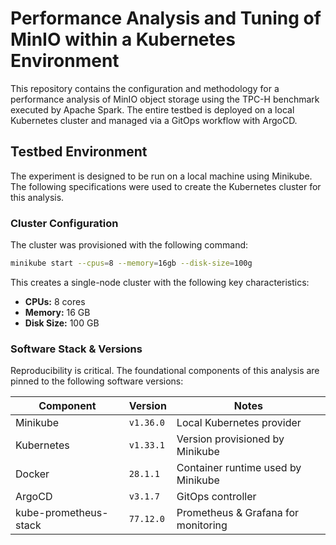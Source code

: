 # Performance Analysis and Tuning of MinIO within a Kubernetes Environment

This repository contains the configuration and methodology for a performance analysis of MinIO object storage using the TPC-H benchmark executed by Apache Spark. The entire testbed is deployed on a local Kubernetes cluster and managed via a GitOps workflow with ArgoCD.

## Testbed Environment

The experiment is designed to be run on a local machine using Minikube. The following specifications were used to create the Kubernetes cluster for this analysis.

### Cluster Configuration

The cluster was provisioned with the following command:

```bash
minikube start --cpus=8 --memory=16gb --disk-size=100g
```

This creates a single-node cluster with the following key characteristics:

- **CPUs:** 8 cores
- **Memory:** 16 GB
- **Disk Size:** 100 GB

### Software Stack & Versions

Reproducibility is critical. The foundational components of this analysis are pinned to the following software versions:

| Component             | Version   | Notes                               |
| --------------------- | --------- | ----------------------------------- |
| Minikube              | `v1.36.0` | Local Kubernetes provider           |
| Kubernetes            | `v1.33.1` | Version provisioned by Minikube     |
| Docker                | `28.1.1`  | Container runtime used by Minikube  |
| ArgoCD                | `v3.1.7`  | GitOps controller                   |
| kube-prometheus-stack | `77.12.0` | Prometheus & Grafana for monitoring |
